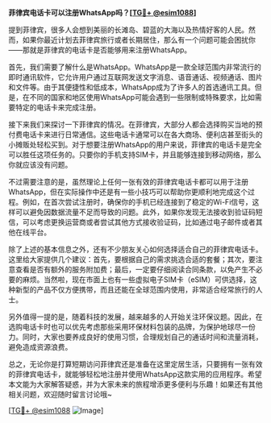 **菲律宾电话卡可以注册WhatsApp吗？[[TG💪+ @esim1088](https://t.me/s/esim1088)]**

提到菲律宾，很多人会想到美丽的长滩岛、碧蓝的大海以及热情好客的人民。然而，如果你最近计划去菲律宾旅行或者长期居住，那么有一个问题可能会困扰你——那就是菲律宾的电话卡是否能够用来注册WhatsApp。

首先，我们需要了解什么是WhatsApp。WhatsApp是一款全球范围内非常流行的即时通讯软件，它允许用户通过互联网发送文字消息、语音通话、视频通话、图片和文件等。由于其便捷性和低成本，WhatsApp成为了许多人的首选通讯工具。但是，在不同的国家和地区使用WhatsApp可能会遇到一些限制或特殊要求，比如需要特定的电话卡来完成注册。

接下来我们来探讨一下菲律宾的情况。在菲律宾，大部分人都会选择购买当地的预付费电话卡来进行日常通信。这些电话卡通常可以在各大商场、便利店甚至街头的小摊贩处轻松买到。对于想要注册WhatsApp的用户来说，菲律宾的电话卡是完全可以胜任这项任务的。只要你的手机支持SIM卡，并且能够连接到移动网络，那么你就应该没有问题。

不过需要注意的是，虽然理论上任何一张有效的菲律宾电话卡都可以用于注册WhatsApp，但在实际操作中还是有一些小技巧可以帮助你更顺利地完成这个过程。例如，在首次尝试注册时，确保你的手机已经连接到了稳定的Wi-Fi信号，这样可以避免因数据流量不足而导致的问题。此外，如果你发现无法接收到验证码短信，可以考虑更换运营商或者尝试其他方式接收验证码，比如通过电子邮件或者其他在线平台。

除了上述的基本信息之外，还有不少朋友关心如何选择适合自己的菲律宾电话卡。这里给大家提供几个建议：首先，要根据自己的需求挑选合适的套餐；其次，要注意查看是否有额外的服务附加费；最后，一定要仔细阅读合同条款，以免产生不必要的麻烦。当然啦，现在市面上也有一些虚拟电子SIM卡（eSIM）可供选择，这种新型的产品不仅方便携带，而且还能在全球范围内使用，非常适合经常旅行的人士。

另外值得一提的是，随着科技的发展，越来越多的人开始关注环保议题。因此，在选购电话卡时也可以优先考虑那些采用环保材料包装的品牌，为保护地球尽一份力。同时，大家也要养成良好的使用习惯，合理规划自己的通话时间和流量消耗，避免造成资源浪费。

总之，无论你是打算短期访问菲律宾还是准备在这里定居生活，只要拥有一张有效的菲律宾电话卡，就能够轻松地注册并使用WhatsApp这款实用的应用程序。希望本文能为大家解答疑惑，并为大家未来的旅程增添更多便利与乐趣！如果还有其他相关问题，欢迎随时留言讨论哦~

[[TG💪+ @esim1088](https://t.me/s/esim1088) ![Image](https://i.postimg.cc/4NQfJmqS/Snipaste-2025-05-13-00-14-12.png)]